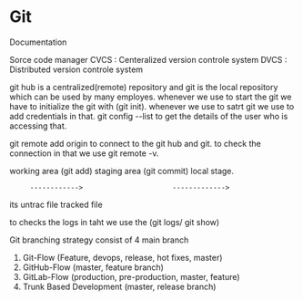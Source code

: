   # Git
Documentation

Sorce code manager
CVCS : Centeralized version controle system
DVCS : Distributed version controle system

git hub is a centralized(remote) repository and git is the local repository which can be used by many employes. 
whenever we use to start the git we have to initialize the git with (git init).
whenever we use to  satrt git we use to add credentials in that.
git config --list to get the details of the user who is accessing that.

git remote add origin to connect to the git hub and git.
to check the connection in that we use git remote -v.

working area       (git add)       staging area     (git commit)      local stage.

         ------------>                      ------------->
                  
its untrac file                    tracked file

to checks the logs in taht we use the (git logs/ git show)

Git branching strategy consist of 4 main branch
1) Git-Flow (Feature, devops, release, hot fixes, master)
2) GitHub-Flow (master, feature branch)
4) GitLab-Flow (production, pre-production, master, feature)
5) Trunk Based Development (master, release branch)
